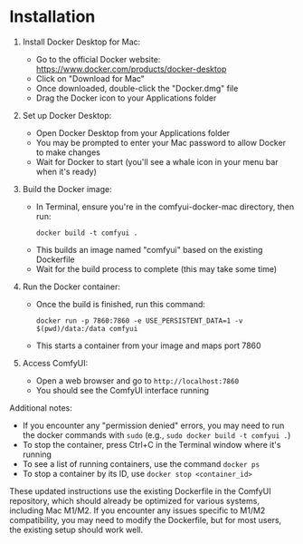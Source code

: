 # Installation

1. Install Docker Desktop for Mac:
   - Go to the official Docker website: https://www.docker.com/products/docker-desktop
   - Click on "Download for Mac"
   - Once downloaded, double-click the "Docker.dmg" file
   - Drag the Docker icon to your Applications folder

2. Set up Docker Desktop:
   - Open Docker Desktop from your Applications folder
   - You may be prompted to enter your Mac password to allow Docker to make changes
   - Wait for Docker to start (you'll see a whale icon in your menu bar when it's ready)


3. Build the Docker image:
   - In Terminal, ensure you're in the comfyui-docker-mac directory, then run:
     ```
     docker build -t comfyui .
     ```
   - This builds an image named "comfyui" based on the existing Dockerfile
   - Wait for the build process to complete (this may take some time)

4. Run the Docker container:
   - Once the build is finished, run this command:
     ```
     docker run -p 7860:7860 -e USE_PERSISTENT_DATA=1 -v $(pwd)/data:/data comfyui
     ```
   - This starts a container from your image and maps port 7860

5. Access ComfyUI:
   - Open a web browser and go to `http://localhost:7860`
   - You should see the ComfyUI interface running

Additional notes:
- If you encounter any "permission denied" errors, you may need to run the docker commands with `sudo` (e.g., `sudo docker build -t comfyui .`)
- To stop the container, press Ctrl+C in the Terminal window where it's running
- To see a list of running containers, use the command `docker ps`
- To stop a container by its ID, use `docker stop <container_id>`

These updated instructions use the existing Dockerfile in the ComfyUI repository, which should already be optimized for various systems, including Mac M1/M2. If you encounter any issues specific to M1/M2 compatibility, you may need to modify the Dockerfile, but for most users, the existing setup should work well.

